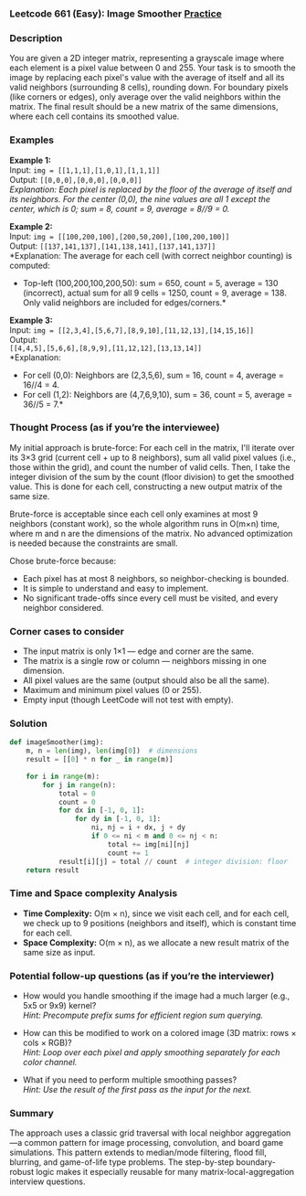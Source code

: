 ### Leetcode 661 (Easy): Image Smoother [Practice](https://leetcode.com/problems/image-smoother)

### Description  
You are given a 2D integer matrix, representing a grayscale image where each element is a pixel value between 0 and 255. Your task is to smooth the image by replacing each pixel's value with the average of itself and all its valid neighbors (surrounding 8 cells), rounding down. For boundary pixels (like corners or edges), only average over the valid neighbors within the matrix. The final result should be a new matrix of the same dimensions, where each cell contains its smoothed value.

### Examples  

**Example 1:**  
Input: `img = [[1,1,1],[1,0,1],[1,1,1]]`  
Output: `[[0,0,0],[0,0,0],[0,0,0]]`  
*Explanation: Each pixel is replaced by the floor of the average of itself and its neighbors. For the center (0,0), the nine values are all 1 except the center, which is 0; sum = 8, count = 9, average = 8//9 = 0.*

**Example 2:**  
Input: `img = [[100,200,100],[200,50,200],[100,200,100]]`  
Output: `[[137,141,137],[141,138,141],[137,141,137]]`  
*Explanation: The average for each cell (with correct neighbor counting) is computed:  
- Top-left (100,200,100,200,50): sum = 650, count = 5, average = 130 (incorrect), actual sum for all 9 cells = 1250, count = 9, average = 138. Only valid neighbors are included for edges/corners.*

**Example 3:**  
Input: `img = [[2,3,4],[5,6,7],[8,9,10],[11,12,13],[14,15,16]]`  
Output:  
`[[4,4,5],[5,6,6],[8,9,9],[11,12,12],[13,13,14]]`  
*Explanation:  
- For cell (0,0): Neighbors are (2,3,5,6), sum = 16, count = 4, average = 16//4 = 4.  
- For cell (1,2): Neighbors are (4,7,6,9,10), sum = 36, count = 5, average = 36//5 = 7.*

### Thought Process (as if you’re the interviewee)  
My initial approach is brute-force: For each cell in the matrix, I'll iterate over its 3×3 grid (current cell + up to 8 neighbors), sum all valid pixel values (i.e., those within the grid), and count the number of valid cells. Then, I take the integer division of the sum by the count (floor division) to get the smoothed value. This is done for each cell, constructing a new output matrix of the same size.

Brute-force is acceptable since each cell only examines at most 9 neighbors (constant work), so the whole algorithm runs in O(m×n) time, where m and n are the dimensions of the matrix. No advanced optimization is needed because the constraints are small.

Chose brute-force because:
- Each pixel has at most 8 neighbors, so neighbor-checking is bounded.
- It is simple to understand and easy to implement.
- No significant trade-offs since every cell must be visited, and every neighbor considered.

### Corner cases to consider  
- The input matrix is only 1×1 — edge and corner are the same.
- The matrix is a single row or column — neighbors missing in one dimension.
- All pixel values are the same (output should also be all the same).
- Maximum and minimum pixel values (0 or 255).
- Empty input (though LeetCode will not test with empty).

### Solution

```python
def imageSmoother(img):
    m, n = len(img), len(img[0])  # dimensions
    result = [[0] * n for _ in range(m)]
    
    for i in range(m):
        for j in range(n):
            total = 0
            count = 0
            for dx in [-1, 0, 1]:
                for dy in [-1, 0, 1]:
                    ni, nj = i + dx, j + dy
                    if 0 <= ni < m and 0 <= nj < n:
                        total += img[ni][nj]
                        count += 1
            result[i][j] = total // count  # integer division: floor
    return result
```

### Time and Space complexity Analysis  

- **Time Complexity:** O(m × n), since we visit each cell, and for each cell, we check up to 9 positions (neighbors and itself), which is constant time for each cell.
- **Space Complexity:** O(m × n), as we allocate a new result matrix of the same size as input.

### Potential follow-up questions (as if you’re the interviewer)  

- How would you handle smoothing if the image had a much larger (e.g., 5x5 or 9x9) kernel?  
  *Hint: Precompute prefix sums for efficient region sum querying.*

- How can this be modified to work on a colored image (3D matrix: rows × cols × RGB)?  
  *Hint: Loop over each pixel and apply smoothing separately for each color channel.*

- What if you need to perform multiple smoothing passes?  
  *Hint: Use the result of the first pass as the input for the next.*

### Summary
The approach uses a classic grid traversal with local neighbor aggregation—a common pattern for image processing, convolution, and board game simulations. This pattern extends to median/mode filtering, flood fill, blurring, and game-of-life type problems. The step-by-step boundary-robust logic makes it especially reusable for many matrix-local-aggregation interview questions.